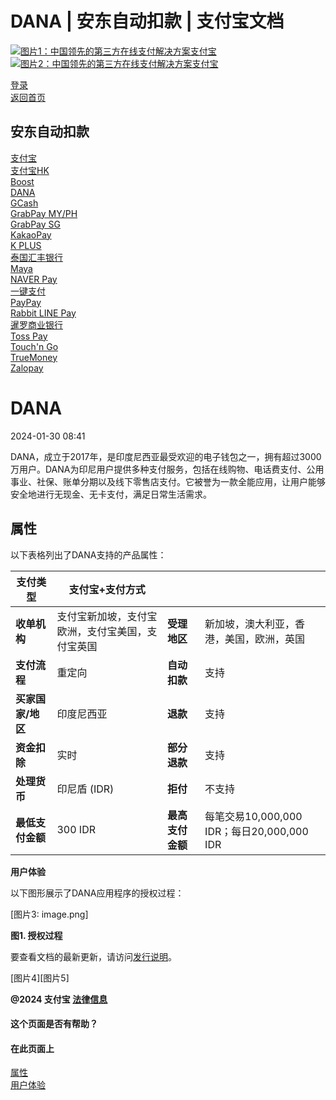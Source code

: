 DANA | 安东自动扣款 | 支付宝文档
===============

[![图片1：中国领先的第三方在线支付解决方案支付宝](https://ac.alipay.com/storage/2024/3/26/d66c43c0-440d-4c97-9976-f2028a2c8c5e.svg)![图片2：中国领先的第三方在线支付解决方案支付宝](https://ac.alipay.com/storage/2024/3/26/a48bd336-aea0-4f16-bf83-616eacbb4434.svg)](/docs/)

[登录](https://global.alipay.com/ilogin/account_login.htm?goto=https%3A%2F%2Fglobal.alipay.com%2Fdocs%2Fac%2Fantomad%2Fdana)  
[返回首页](../../)

安东自动扣款
------------

[支付宝](/docs/ac/antomad/alipay)  
[支付宝HK](/docs/ac/antomad/alipayhk)  
[Boost](/docs/ac/antomad/boost)  
[DANA](/docs/ac/antomad/dana)  
[GCash](/docs/ac/antomad/gcash)  
[GrabPay MY/PH](/docs/ac/antomad/grabpay_myph)  
[GrabPay SG](/docs/ac/antomad/grabpay_sg)  
[KakaoPay](/docs/ac/antomad/kakaopay)  
[K PLUS](/docs/ac/antomad/kplus)  
[泰国汇丰银行](/docs/ac/antomad/ktb)  
[Maya](/docs/ac/antomad/maya)  
[NAVER Pay](/docs/ac/antomad/naverpay)  
[一键支付](/docs/ac/antomad/one_click)  
[PayPay](/docs/ac/antomad/paypay)  
[Rabbit LINE Pay](/docs/ac/antomad/rabbitlinepay)  
[暹罗商业银行](/docs/ac/antomad/scb)  
[Toss Pay](/docs/ac/antomad/toss_pay_autodebit)  
[Touch'n Go](/docs/ac/antomad/touchngo)  
[TrueMoney](/docs/ac/antomad/truemoney)  
[Zalopay](/docs/ac/antomad/zalopay)  

DANA
====

2024-01-30 08:41

DANA，成立于2017年，是印度尼西亚最受欢迎的电子钱包之一，拥有超过3000万用户。DANA为印尼用户提供多种支付服务，包括在线购物、电话费支付、公用事业、社保、账单分期以及线下零售店支付。它被誉为一款全能应用，让用户能够安全地进行无现金、无卡支付，满足日常生活需求。

属性
----------

以下表格列出了DANA支持的产品属性：

| **支付类型** | 支付宝+支付方式 | | |
| --- | --- | --- | --- |
| **收单机构** | 支付宝新加坡，支付宝欧洲，支付宝美国，支付宝英国 | **受理地区** | 新加坡，澳大利亚，香港，美国，欧洲，英国 |
| **支付流程** | 重定向 | **自动扣款** | 支持 |
| **买家国家/地区** | 印度尼西亚 | **退款** | 支持 |
| **资金扣除** | 实时 | **部分退款** | 支持 |
| **处理货币** | 印尼盾 (IDR) | **拒付** | 不支持 |
| **最低支付金额** | 300 IDR | **最高支付金额** | 每笔交易10,000,000 IDR；每日20,000,000 IDR |

**用户体验**

以下图形展示了DANA应用程序的授权过程：

[图片3: image.png]

**图1. 授权过程**

要查看文档的最新更新，请访问[发行说明](https://global.alipay.com/docs/releasenotes)。

[图片4][图片5]

**@2024 支付宝 [法律信息](https://global.alipay.com/docs/ac/platform/membership)**

#### 这个页面是否有帮助？

#### 在此页面上
[属性](#yVjuW "属性")  
[用户体验](#LGvYo "用户体验")